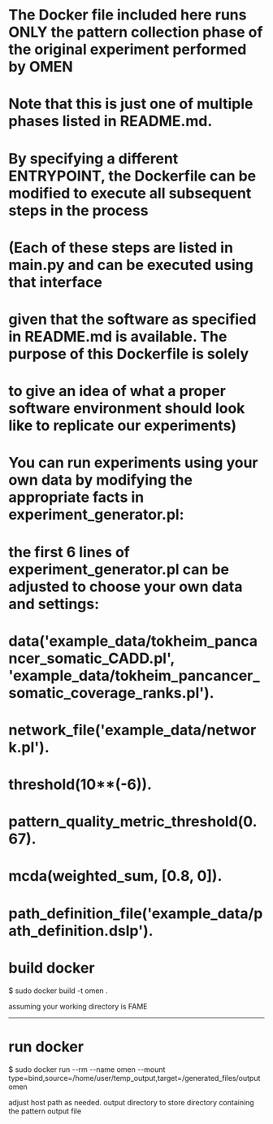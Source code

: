 # The Docker file included here runs ONLY the pattern collection phase of the original experiment performed by OMEN
# Note that this is just one of multiple phases listed in README.md.
# By specifying a different ENTRYPOINT, the Dockerfile can be modified to execute all subsequent steps in the process
#
# (Each of these steps are listed in main.py and can be executed using that interface
# given that the software as specified in README.md is available. The purpose of this Dockerfile is solely 
# to give an idea of what a proper software environment should look like to replicate our experiments)
# 
# You can run experiments using your own data by modifying the appropriate facts in  experiment_generator.pl: 
#
# the first 6 lines of experiment_generator.pl can be adjusted to choose your own data and settings:
#
# data('example_data/tokheim_pancancer_somatic_CADD.pl', 'example_data/tokheim_pancancer_somatic_coverage_ranks.pl').
# network_file('example_data/network.pl').
# threshold(10**(-6)).
# pattern_quality_metric_threshold(0.67).
# mcda(weighted_sum, [0.8, 0]).
# path_definition_file('example_data/path_definition.dslp').
#

# build docker

$ sudo docker build -t omen .

assuming your working directory is FAME

-------------

# run docker

$ sudo docker run --rm  --name omen --mount type=bind,source=/home/user/temp_output,target=/generated_files/output omen

adjust host path as needed.
output directory to store directory containing the pattern output file



